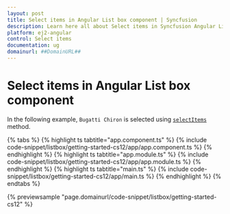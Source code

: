 ```yaml
---
layout: post
title: Select items in Angular List box component | Syncfusion
description: Learn here all about Select items in Syncfusion Angular List box component of Syncfusion Essential JS 2 and more.
platform: ej2-angular
control: Select items 
documentation: ug
domainurl: ##DomainURL##
---
```


# Select items in Angular List box component

In the following example, `Bugatti Chiron` is selected using [`selectItems`](https://ej2.syncfusion.com/angular/documentation/api/list-box/#selectitems) method.

{% tabs %}
{% highlight ts tabtitle="app.component.ts" %}
{% include code-snippet/listbox/getting-started-cs12/app/app.component.ts %}
{% endhighlight %}
{% highlight ts tabtitle="app.module.ts" %}
{% include code-snippet/listbox/getting-started-cs12/app/app.module.ts %}
{% endhighlight %}
{% highlight ts tabtitle="main.ts" %}
{% include code-snippet/listbox/getting-started-cs12/app/main.ts %}
{% endhighlight %}
{% endtabs %}
  
{% previewsample "page.domainurl/code-snippet/listbox/getting-started-cs12" %}
